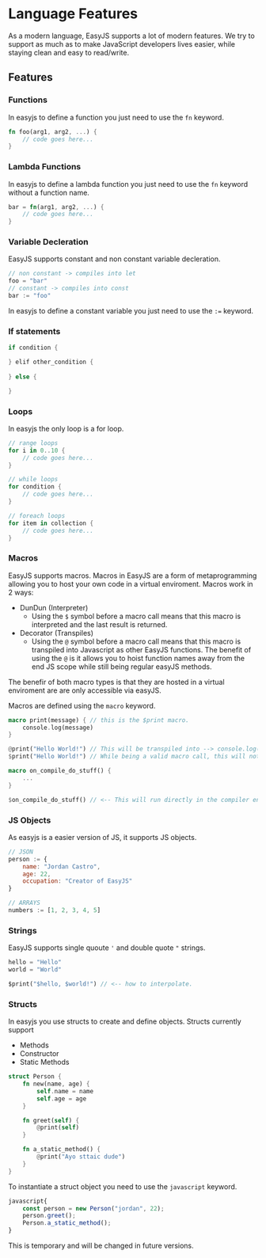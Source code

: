 # Language Features

As a modern language, EasyJS supports a lot of modern features. We try to support as much as to make JavaScript developers lives easier, while staying clean and easy to read/write.

## Features

### Functions
In easyjs to define a function you just need to use the `fn` keyword.
```rust
fn foo(arg1, arg2, ...) {
    // code goes here...
}
```

### Lambda Functions
In easyjs to define a lambda function you just need to use the `fn` keyword without a function name.
```rust
bar = fn(arg1, arg2, ...) {
    // code goes here...
}
```

### Variable Decleration
EasyJS supports constant and non constant variable decleration.
```rust
// non constant -> compiles into let
foo = "bar"
// constant -> compiles into const
bar := "foo"
```
In easyjs to define a constant variable you just need to use the `:=` keyword.

### If statements
```rust
if condition {

} elif other_condition {
    
} else {

}
```

### Loops
In easyjs the only loop is a for loop.
```rust
// range loops
for i in 0..10 {
    // code goes here...
}

// while loops
for condition {
    // code goes here...
}

// foreach loops
for item in collection {
    // code goes here...
}
```

### Macros
EasyJS supports macros. Macros in EasyJS are a form of metaprogramming allowing you to host your own code in a virtual enviroment.
Macros work in 2 ways:

- DunDun (Interpreter)
    - Using the `$` symbol before a macro call means that this macro is interpreted and the last result is returned.
- Decorator (Transpiles)
    - Using the `@` symbol before a macro call means that this macro is transpiled into Javascript as other EasyJS functions. The benefit
    of using the `@` is it allows you to hoist function names away from the end JS scope while still being regular easyJS methods.

The benefir of both macro types is that they are hosted in a virtual enviroment are are only accessible via easyJS.


Macros are defined using the `macro` keyword.
```rust
macro print(message) { // this is the $print macro.
    console.log(message)
}

@print("Hello World!") // This will be transpiled into --> console.log("Hello World!")
$print("Hello World!") // While being a valid macro call, this will not produce any result because nothing is being returned.

macro on_compile_do_stuff() {
    ...
}

$on_compile_do_stuff() // <-- This will run directly in the compiler enviroment.
```

### JS Objects
As easyjs is a easier version of JS, it supports JS objects.
```javascript
// JSON
person := {
    name: "Jordan Castro",
    age: 22,
    occupation: "Creator of EasyJS"
}

// ARRAYS
numbers := [1, 2, 3, 4, 5]
```

### Strings
EasyJS supports single quoute `'` and double quote `"` strings.
```dart
hello = "Hello"
world = "World"

$print("$hello, $world!") // <-- how to interpolate.
```

### Structs
In easyjs you use structs to create and define objects. Structs currently support

- Methods
- Constructor
- Static Methods

```rust
struct Person {
    fn new(name, age) {
        self.name = name
        self.age = age
    }

    fn greet(self) {
        @print(self)
    }

    fn a_static_method() {
        @print("Ayo sttaic dude")
    }
}
```
To instantiate a struct object you need to use the `javascript` keyword.
```javascript
javascript{
    const person = new Person("jordan", 22);
    person.greet();
    Person.a_static_method();
}
```
This is temporary and will be changed in future versions.